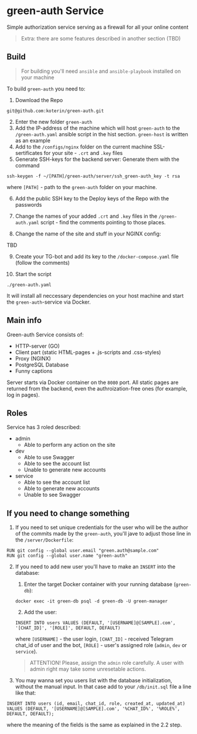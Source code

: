 # green-auth Service

Simple authorization service serving as a firewall for all your online content

> Extra: there are some features described in another section (TBD)

## Build

> For building you'll need `ansible` and `ansible-playbook` installed on your machine

To build `green-auth` you need to:

1. Download the Repo

```
git@github.com:koterin/green-auth.git
```

2. Enter the new folder `green-auth`
3. Add the IP-address of the machine which will host `green-auth` to the `/green-auth.yaml` ansible script in the hist section. `green-host` is written as an example
4. Add to the `/configs/nginx` folder on the current machine SSL-sertificates for your site - `.crt` and `.key` files
5. Generate SSH-keys for the backend server:
Generate them with the command
```
ssh-keygen -f ~/[PATH]/green-auth/server/ssh_green-auth_key -t rsa
```
where `[PATH]` - path to the `green-auth` folder on your machine.

6. Add the public SSH key to the Deploy keys of the Repo with the passwords

7. Change the names of your added `.crt` and `.key` files in the `/green-auth.yaml` script - find the comments pointing to those places.

8. Change the name of the site and stuff in your NGINX config:

TBD

9. Create your TG-bot and add its key to the `/docker-compose.yaml` file (follow the comments)

10. Start the script
```
./green-auth.yaml
```
It will install all neccessary dependencies on your host machine and start the `green-auth`-service via Docker.

## Main info

Green-auth Service consists of:

- HTTP-server (GO)
- Client part (static HTML-pages + .js-scripts and .css-styles)
- Proxy (NGINX)
- PostgreSQL Database
- Funny captions

Server starts via Docker container on the `8080` port. All static pages are returned from the backend, even the authroization-free ones (for example, log in pages).

## Roles

Service has 3 roled described:

  - admin
    - Able to perform any action on the site
  - dev
    - Able to use Swagger
    - Able to see the account list
    - Unable to generate new accounts
  - service
    - Able to see the account list
    - Able to generate new accounts
    - Unable to see Swagger

## If you need to change something

1. If you need to set unique credentials for the user who will be the author of the commits made by the `green-auth`, you'll jave to adjust those line in the `/server/Dockerfile`:

```
RUN git config --global user.email "green.auth@sample.com"
RUN git config --global user.name "green-auth"
 ```

2. If you need to add new user you'll have to make an `INSERT` into the database:
   1. Enter the target Docker container with your running database (`green-db`):
    ```
    docker exec -it green-db psql -d green-db -U green-manager
    ```
    2. Add the user:
    ```
    INSERT INTO users VALUES (DEFAULT, '[USERNAME]@[SAMPLE].com', '[CHAT_ID]', '[ROLE]', DEFAULT, DEFAULT)
    ```
    where `[USERNAME]` - the user login, `[CHAT_ID]` - received Telegram chat_id of user and the bot, `[ROLE]` - user's assigned role (`admin`, `dev` or `service`).

    > ATTENTION! Please, assign the `admin` role carefully. A user with admin right may take some unresetable actions.

3. You may wanna set you users list with the database initialization, without the manual input. In that case add to your `/db/init.sql` file a line like that:
```
INSERT INTO users (id, email, chat_id, role, created_at, updated_at)
VALUES (DEFAULT, '[USERNAME]@[SAMPLE].com', '%CHAT_ID%', '%ROLE%', DEFAULT, DEFAULT);
```
where the meaning of the fields is the same as explained in the 2.2 step.
